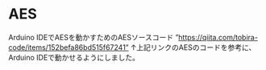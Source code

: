 # AES
Arduino IDEでAESを動かすためのAESソースコード
”https://qiita.com/tobira-code/items/152befa86bd515f67241”
↑上記リンクのAESのコードを参考に、Arduino IDEで動かせるようにしました。
